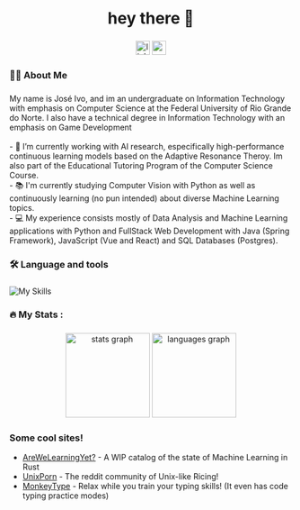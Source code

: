<h1 align="center">hey there 👋</h1>

###

<div align="center">
  <a href="https://www.linkedin.com/in/joseivoschwadea/"><img src="https://img.shields.io/static/v1?message=LinkedIn&logo=linkedin&label=&color=0077B5&logoColor=white&labelColor=&style=for-the-badge" height="25" alt="linkedin logo"  /></a>
  <a href="https://schwaad-dev.vercel.app/"><img src="https://img.shields.io/static/v1?message=Portifolio&logo=&label=&color=ff8c27&logoColor=white&labelColor=&style=for-the-badge" height="25" alt="portifolio link"  /></a>
</div>

###

<h3 align="left">👩‍💻  About Me</h3>

###

<p align="left">My name is José Ivo, and im an undergraduate on Information Technology with emphasis on Computer Science at the Federal University of Rio Grande do Norte. I also have a technical degree in Information Technology with an emphasis on Game Development<br><br>- 🔭 I’m currently working with AI research, especifically high-performance continuous learning models based on the Adaptive Resonance Theroy. Im also part of the Educational Tutoring Program of the Computer Science Course. <br> - 📚 I'm currently studying Computer Vision with Python as well as continuously learning (no pun intended) about diverse Machine Learning topics. <br>- 💻 My experience consists mostly of Data Analysis and Machine Learning applications with Python and FullStack Web Development with Java (Spring Framework), JavaScript (Vue and React) and SQL Databases (Postgres).

###

<h3 align="left">🛠 Language and tools</h3>

###

<div align="left">
<img src="https://skillicons.dev/icons?i=python,pytorch,java,spring,cpp,c,rust,linux,neovim,vscode,vue,react,postgres" alt="My Skills" />
</div>

###

<h3 align="left">🔥   My Stats :</h3>

###

<div align="center">
  <img src="https://github-readme-stats.vercel.app/api?username=schwaad&hide_title=false&hide_rank=false&show_icons=true&include_all_commits=true&count_private=true&disable_animations=false&theme=dracula&locale=en&hide_border=false&order=1" height="150" alt="stats graph"  />
  <img src="https://github-readme-stats.vercel.app/api/top-langs?username=schwaad&locale=en&hide_title=false&layout=compact&card_width=320&langs_count=5&theme=dracula&hide_border=false&order=2" height="150" alt="languages graph"  />
</div>

###

###

<h3 align="left">Some cool sites!</h3>
<ul>
  <li><a href="https://www.arewelearningyet.com/" target="_blank">AreWeLearningYet?</a> - A WIP catalog of the state of Machine Learning in Rust</li>
  <li><a href="https://www.reddit.com/r/unixporn/" target="_blank">UnixPorn</a> - The reddit community of Unix-like Ricing!</li>
  <li><a href="https://monkeytype.com/" target="_blank">MonkeyType</a> - Relax while you train your typing skills! (It even has code typing practice modes)</li>
</ul>

<!---
schwaad/schwaad is a ✨ special ✨ repository because its `README.md` (this file) appears on your GitHub profile.
You can click the Preview link to take a look at your changes.
--->
